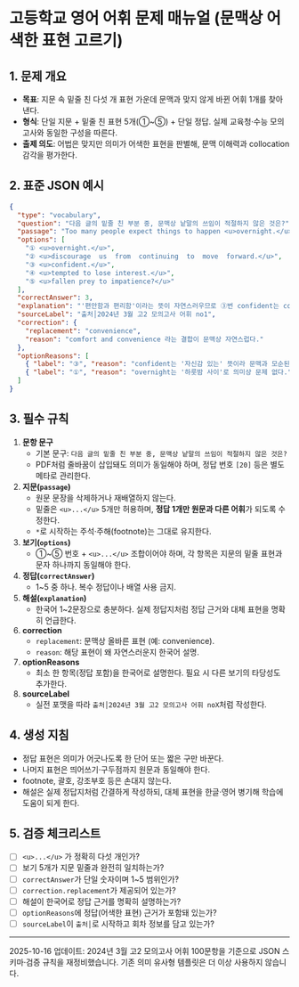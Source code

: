 # 고등학교 영어 어휘 문제 매뉴얼 (문맥상 어색한 표현 고르기)

## 1. 문제 개요
- **목표**: 지문 속 밑줄 친 다섯 개 표현 가운데 문맥과 맞지 않게 바뀐 어휘 1개를 찾아낸다.
- **형식**: 단일 지문 + 밑줄 친 표현 5개(①~⑤) + 단일 정답. 실제 교육청·수능 모의고사와 동일한 구성을 따른다.
- **출제 의도**: 어법은 맞지만 의미가 어색한 표현을 판별해, 문맥 이해력과 collocation 감각을 평가한다.

## 2. 표준 JSON 예시
```json
{
  "type": "vocabulary",
  "question": "다음 글의 밑줄 친 부분 중, 문맥상 낱말의 쓰임이 적절하지 않은 것은?",
  "passage": "Too many people expect things to happen <u>overnight.</u> ... has to be within the parameters of our comfort and <u>confident.</u> ... Have you <u>fallen prey to impatience?</u>",
  "options": [
    "① <u>overnight.</u>",
    "② <u>discourage  us  from  continuing  to  move  forward.</u>",
    "③ <u>confident.</u>",
    "④ <u>tempted to lose interest.</u>",
    "⑤ <u>fallen prey to impatience?</u>"
  ],
  "correctAnswer": 3,
  "explanation": "'편안함과 편리함'이라는 뜻이 자연스러우므로 ③번 confident는 convenience로 고쳐야 한다.",
  "sourceLabel": "출처│2024년 3월 고2 모의고사 어휘 no1",
  "correction": {
    "replacement": "convenience",
    "reason": "comfort and convenience 라는 결합이 문맥상 자연스럽다."
  },
  "optionReasons": [
    { "label": "③", "reason": "confident는 '자신감 있는' 뜻이라 문맥과 모순된다." },
    { "label": "①", "reason": "overnight는 '하룻밤 사이'로 의미상 문제 없다." }
  ]
}
```

## 3. 필수 규칙
1. **문항 문구**
   - 기본 문구: `다음 글의 밑줄 친 부분 중, 문맥상 낱말의 쓰임이 적절하지 않은 것은?`
   - PDF처럼 줄바꿈이 삽입돼도 의미가 동일해야 하며, 정답 번호 `[20]` 등은 별도 메타로 관리한다.
2. **지문(`passage`)**
   - 원문 문장을 삭제하거나 재배열하지 않는다.
   - 밑줄은 `<u>...</u>` 5개만 허용하며, **정답 1개만 원문과 다른 어휘**가 되도록 수정한다.
   - `*`로 시작하는 주석·주해(footnote)는 그대로 유지한다.
3. **보기(`options`)**
   - ①~⑤ 번호 + `<u>...</u>` 조합이어야 하며, 각 항목은 지문의 밑줄 표현과 문자 하나까지 동일해야 한다.
4. **정답(`correctAnswer`)**
   - 1~5 중 하나. 복수 정답이나 배열 사용 금지.
5. **해설(`explanation`)**
   - 한국어 1~2문장으로 충분하다. 실제 정답지처럼 정답 근거와 대체 표현을 명확히 언급한다.
6. **correction**
   - `replacement`: 문맥상 올바른 표현 (예: convenience).
   - `reason`: 해당 표현이 왜 자연스러운지 한국어 설명.
7. **optionReasons**
   - 최소 한 항목(정답 포함)을 한국어로 설명한다. 필요 시 다른 보기의 타당성도 추가한다.
8. **sourceLabel**
   - 실전 포맷을 따라 `출처│2024년 3월 고2 모의고사 어휘 noX`처럼 작성한다.

## 4. 생성 지침
- 정답 표현은 의미가 어긋나도록 한 단어 또는 짧은 구만 바꾼다.
- 나머지 표현은 띄어쓰기·구두점까지 원문과 동일해야 한다.
- footnote, 괄호, 강조부호 등은 손대지 않는다.
- 해설은 실제 정답지처럼 간결하게 작성하되, 대체 표현을 한글·영어 병기해 학습에 도움이 되게 한다.

## 5. 검증 체크리스트
- [ ] `<u>...</u>` 가 정확히 다섯 개인가?
- [ ] 보기 5개가 지문 밑줄과 완전히 일치하는가?
- [ ] `correctAnswer`가 단일 숫자이며 1~5 범위인가?
- [ ] `correction.replacement`가 제공되어 있는가?
- [ ] 해설이 한국어로 정답 근거를 명확히 설명하는가?
- [ ] `optionReasons`에 정답(어색한 표현) 근거가 포함돼 있는가?
- [ ] `sourceLabel`이 `출처│`로 시작하고 회차 정보를 담고 있는가?

---
2025-10-16 업데이트: 2024년 3월 고2 모의고사 어휘 100문항을 기준으로 JSON 스키마·검증 규칙을 재정비했습니다. 기존 의미 유사형 템플릿은 더 이상 사용하지 않습니다.
